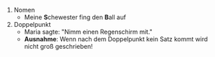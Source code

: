 1) Nomen
	- Meine **S**chewester fing den **B**all auf
2) Doppelpunkt
	- Maria sagte: "Nimm einen Regenschirm mit."
	- **Ausnahme**: Wenn nach dem Doppelpunkt kein Satz kommt wird nicht groß geschrieben!